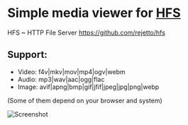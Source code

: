 # **Simple media viewer for [HFS](https://github.com/rejetto/hfs)**

HFS ~ HTTP File Server https://github.com/rejetto/hfs

## Support:
- Video: f4v|mkv|mov|mp4|ogv|webm
- Audio: mp3|wav|aac|ogg|flac
- Image: avif|apng|bmp|gif|jfif|jpeg|jpg|png|webp

(Some of them depend on your browser and system)

![Screenshot](https://user-images.githubusercontent.com/61214736/239661510-adc1b14b-1be0-4965-b6cf-f96cb234e457.jpg)
